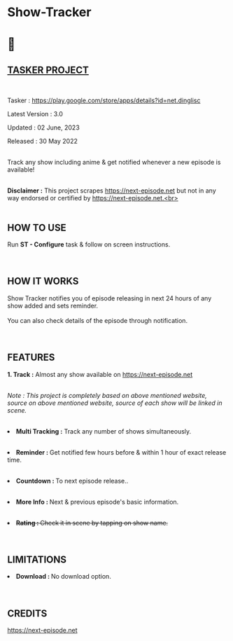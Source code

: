 # Show-Tracker

<h1>🦊</h2>

<h2><u>TASKER PROJECT</u></h2><br>

Tasker : https://play.google.com/store/apps/details?id=net.dinglisc <br>

Latest Version : 3.0<br>


Updated : 02 June, 2023<br>

Released : 30 May 2022<br><br>

Track any show including anime & get notified whenever a new episode is available!<br><br>


<b>Disclaimer :</b> This project scrapes https://next-episode.net but not in any way endorsed or certified by https://next-episode.net.<br><br><br>


<h2>HOW TO USE</h2>

Run <b>ST - Configure</b> task & follow on screen instructions.<br><br><br>

<h2>HOW IT WORKS </h2>

Show Tracker notifies you of episode releasing in next 24 hours of any show added and sets reminder.<br><br>You can also check details of the episode through notification.<br><br><br>

<h2>FEATURES</h2>

<b>1. Track :</b> Almost any show available on https://next-episode.net<br><br>

<i>Note : This project is completely based on above mentioned website, source on above mentioned website, source of each show will be linked in scene.</i><br><br>

<b><li> Multi Tracking :</b> Track any number of shows simultaneously.<br><br>

<b><li> Reminder : </b>Get notified few hours before & within 1 hour of exact release time.<br><br>

<b><li> Countdown : </b>To next episode release..<br><br>

<b><li> More Info : </b>Next & previous episode's basic information.<br><br>

<b><s><li> Rating : </b>Check it in scene by tapping on show name.</s><br><br><br>

<h2>LIMITATIONS</h2>

<b><li> Download : </b>No download option.<br><br><br>

<h2>CREDITS</h2>

https://next-episode.net

